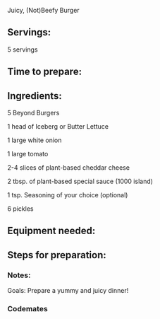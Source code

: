 Juicy, (Not)Beefy Burger

## Servings: 
5 servings

## Time to prepare: 

## Ingredients:

5 Beyond Burgers

1 head of Iceberg or Butter Lettuce

1 large white onion

1 large tomato

2-4 slices of plant-based cheddar cheese

2 tbsp. of plant-based special sauce (1000 island)

1 tsp. Seasoning of your choice (optional)

6 pickles


## Equipment needed:


## Steps for preparation:



### Notes:

Goals: Prepare a yummy and juicy dinner! 



### Codemates #
